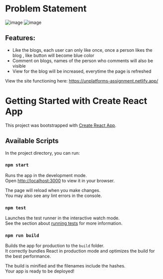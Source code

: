 # Problem Statement
![image](https://user-images.githubusercontent.com/70446767/180618027-6cea59ff-5bdd-419d-8040-ad307ab7b4e6.png)
![image](https://user-images.githubusercontent.com/70446767/180618036-4e923f0a-4ebd-465d-96c0-6cd19804e2f3.png)

## Features:
* Like the blogs, each user can only like once, once a person likes the blog , like button will become blue color
* Comment on blogs, names of the person who comments will also be visible
* View for the blog will be increased, everytime the page is refreshed

View the site functioning here: https://unplatforms-assignment.netlify.app/

# Getting Started with Create React App

This project was bootstrapped with [Create React App](https://github.com/facebook/create-react-app).

## Available Scripts

In the project directory, you can run:

### `npm start`

Runs the app in the development mode.\
Open [http://localhost:3000](http://localhost:3000) to view it in your browser.

The page will reload when you make changes.\
You may also see any lint errors in the console.

### `npm test`

Launches the test runner in the interactive watch mode.\
See the section about [running tests](https://facebook.github.io/create-react-app/docs/running-tests) for more information.

### `npm run build`

Builds the app for production to the `build` folder.\
It correctly bundles React in production mode and optimizes the build for the best performance.

The build is minified and the filenames include the hashes.\
Your app is ready to be deployed!

